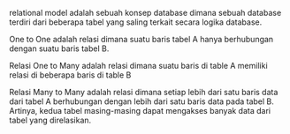 relational model adalah sebuah konsep database dimana sebuah database terdiri dari beberapa tabel yang saling terkait secara logika database. 

One to One adalah relasi dimana suatu baris tabel A hanya berhubungan dengan suatu baris tabel B. 

Relasi One to Many adalah relasi dimana suatu baris di table A memiliki relasi di beberapa baris di table B

Relasi Many to Many adalah relasi dimana setiap lebih dari satu baris data dari tabel A berhubungan dengan lebih dari satu baris data pada tabel B. Artinya, kedua tabel masing-masing dapat mengakses banyak data dari tabel yang direlasikan.